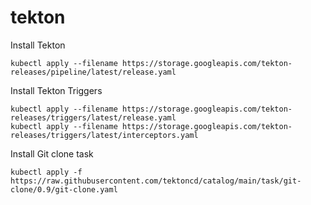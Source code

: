 # tekton
Install Tekton
```
kubectl apply --filename https://storage.googleapis.com/tekton-releases/pipeline/latest/release.yaml
```
Install Tekton Triggers
```
kubectl apply --filename https://storage.googleapis.com/tekton-releases/triggers/latest/release.yaml
kubectl apply --filename https://storage.googleapis.com/tekton-releases/triggers/latest/interceptors.yaml
```
Install Git clone task 
```
kubectl apply -f https://raw.githubusercontent.com/tektoncd/catalog/main/task/git-clone/0.9/git-clone.yaml
```